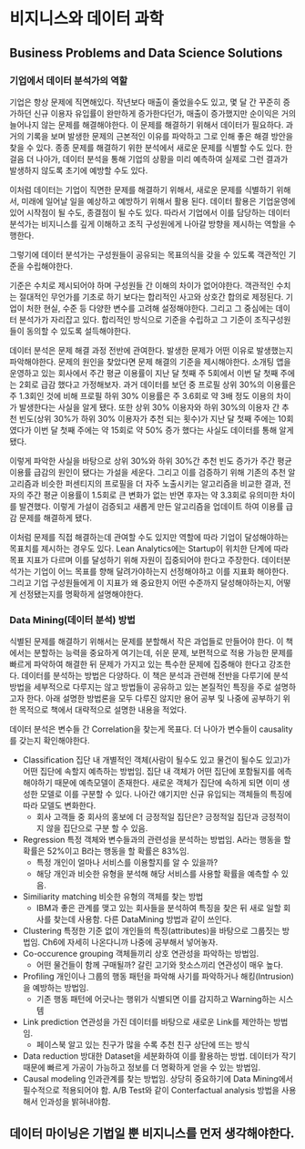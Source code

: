 # 비지니스와 데이터 과학

## Business Problems and Data Science Solutions

### 기업에서 데이터 분석가의 역할

기업은 항상 문제에 직면해있다. 작년보다 매출이 줄었을수도 있고, 몇 달 간 꾸준히 증가하던 신규 이용자 유입률이 완만하게 증가한다던가, 매출이 증가했지만 순이익은 거의 늘어나지 않는 문제를 해결해야한다. 이 문제를 해결하기 위해서 데이터가 필요하다. 과거의 기록을 보며 발생한 문제의 근본적인 이유를 파악하고 그로 인해 좋은 해결 방안을 찾을 수 있다. 종종 문제를 해결하기 위한 분석에서 새로운 문제를 식별할 수도 있다. 한 걸음 더 나아가, 데이터 분석을 통해 기업의 상황을 미리 예측하여 실제로 그런 결과가 발생하지 않도록 초기에 예방할 수도 있다.

이처럼 데이터는 기업이 직면한 문제를 해결하기 위해서, 새로운 문제를 식별하기 위해서, 미래에 일어날 일을 예상하고 예방하기 위해서 활용 된다. 데이터 활용은 기업윤영에 있어 시작점이 될 수도, 종결점이 될 수도 있다. 따라서 기업에서 이를 담당하는 데이터 분석가는 비지니스를 깊게 이해하고 조직 구성원에게 나아갈 방향을 제시하는 역할을 수행한다.

그렇기에 데이터 분석가는 구성원들이 공유되는 목표의식을 갖을 수 있도록 객관적인 기준을 수립해야한다.

기준은 수치로 제시되어야 하며 구성원들 간 이해의 차이가 없어야한다. 객관적인 수치는 절대적인 무언가를 기초로 하기 보다는 합리적인 사고와 상호간 합의로 제정된다. 기업이 처한 현실, 수준 등 다양한 변수를 고려해 설정해야한다. 그리고 그 중심에는 데이터 분석가가 자리잡고 있다. 합리적인 방식으로 기준을 수립하고 그 기준이 조직구성원들이 동의할 수 있도록 설득해야한다.

데이터 분석은 문제 해결 과정 전반에 관여한다. 발생한 문제가 어떤 이유로 발생했는지 파악해야한다. 문제의 원인을 찾았다면 문제 해결의 기준을 제시해야한다. 소개팅 앱을 운영하고 있는 회사에서 주간 평균 이용률이 지난 달 첫째 주 5회에서 이번 달 첫째 주에는 2회로 급감 했다고 가정해보자. 과거 데이터를 보던 중 프로필 상위 30%의 이용률은 주 1.3회인 것에 비해 프로필 하위 30% 이용률은 주 3.6회로 약 3배 정도 이용의 차이가 발생한다는 사실을 알게 됐다. 또한 상위 30% 이용자와 하위 30%의 이용자 간 추천 빈도(상위 30%가 하위 30% 이용자가 추천 되는 횟수)가 지난 달 첫째 주에는 10회 였다가 이번 달 첫째 주에는 약 15회로 약 50% 증가 했다는 사실도 데이터를 통해 알게 됐다.

이렇게 파악한 사실을 바탕으로 상위 30%와 하위 30%간 추천 빈도 증가가 주간 평균 이용률 급감의 원인이 됐다는 가설을 세운다. 그리고 이를 검증하기 위해 기존의 추천 알고리즘과 비슷한 퍼센티지의 프로필을 더 자주 노출시키는 알고리즘을 비교한 결과, 전자의 주간 평균 이용률이 1.5회로 큰 변화가 없는 반면 후자는 약 3.3회로 유의미한 차이를 발견했다. 이렇게 가설이 검증되고 새롭게 만든 알고리즘을 업데이트 하여 이용률 급감 문제를 해결하게 됐다.

이처럼 문제를 직접 해결하는데 관여할 수도 있지만 역할에 따라 기업이 달성해야하는 목표치를 제시하는 경우도 있다. Lean Analytics에는 Startup이 위치한 단계에 따라 목표 지표가 다르며 이를 달성하기 위해 자원이 집중되어야 한다고 주장한다. 데이터분석가는 기업이 어느 목표를 향해 달려가야하는지 선정해야하고 이를 지표화 해야한다. 그리고 기업 구성원들에게 이 지표가 왜 중요한지 어떤 수준까지 달성해야하는지, 어떻게 선정됐는지를 명확하게 설명해야한다.

### Data Mining(데이터 분석) 방법

식별된 문제를 해결하기 위해서는 문제를 분할해서 작은 과업들로 만들어야 한다. 이 책에서는 분할하는 능력을 중요하게 여기는데, 쉬운 문제, 보편적으로 적용 가능한 문제를 빠르게 파악하여 해결한 뒤 문제가 가지고 있는 특수한 문제에 집중해야 한다고 강조한다. 데이터를 분석하는 방법은 다양하다. 이 책은 분석과 관련해 전반을 다루기에 분석 방법을 세부적으로 다루지는 않고 방법들이 공유하고 있는 본질적인 특징을 주로 설명하고자 한다. 아래 설명한 방법론을 모두 다루진 않지만 용어 공부 및 나중에 공부하기 위한 목적으로 책에서 대략적으로 설명한 내용을 적었다.

데이터 분석은 변수들 간 Correlation을 찾는게 목표다. 더 나아가 변수들이 causality를 갖는지 확인해야한다.

- Classification
  집단 내 개별적인 객체(사람이 될수도 있고 물건이 될수도 있고)가 어떤 집단에 속할지 예측하는 방법임. 집단 내 객체가 어떤 집단에 포함될지를 에측해야하기 때문에 예측모델이 존재한다. 새로운 객체가 집단에 속하게 되면 이미 생성한 모델로 이를 구분할 수 있다. 나아간 얘기지만 신규 유입되는 객체들의 특징에 따라 모델도 변화한다.
  - 회사 고객들 중 회사의 홍보에 더 긍정적일 집단은?
    긍정적일 집단과 긍정적이지 않을 집단으로 구분 할 수 있음.
- Regression
  특정 객체와 변수들과의 관련성을 분석하는 방법임. A라는 행동을 할 확률은 52%이고 B라는 행동을 할 확률은 83%임.
  - 특정 개인이 얼마나 서비스를 이용할지를 알 수 있을까?
  - 해당 개인과 비슷한 유형을 분석해 해당 서비스를 사용할 확률을 예측할 수 있음.
- Similiarity matching
  비슷한 유형의 객체를 찾는 방법
  - IBM과 좋은 관계를 맺고 있는 회사들을 분석하여 특징을 찾은 뒤 새로 일할 회사를 찾는데 사용함. 다른 DataMining 방법과 같이 쓰인다.
- Clustering
  특정한 기준 없이 개인들의 특징(attributes)을 바탕으로 그룹짓는 방법임. Ch6에 자세히 나온다니까 나중에 공부해서 넣어놓자.
- Co-occurence grouping
  객체들끼리 상호 연관성을 파악하는 방법임.
  - 어떤 물건들이 함께 구매될까? 갈린 고기와 핫소스끼리 연관성이 매우 높다.
- Profiling
  개인이나 그룹의 행동 패턴을 파악해 사기를 파악하거나 해킹(Intrusion)을 예방하는 방법임.
  - 기존 행동 패턴에 어긋나는 행위가 식별되면 이를 감지하고 Warning하는 시스템
- Link prediction
  연관성을 가진 데이터를 바탕으로 새로운 Link를 제안하는 방법임.
  - 페이스북 알고 있는 친구가 많을 수록 추천 친구 상단에 뜨는 방식
- Data reduction
  방대한 Dataset을 세분화하여 이를 활용하는 방법. 데이터가 작기 때문에 빠르게 가공이 가능하고 정보를 더 명확하게 얻을 수 있는 방법임.
- Causal modeling
  인과관계를 찾는 방법임. 상당히 중요하기에 Data Mining에서 필수적으로 적용되어야 함. A/B Test와 같이 Conterfactual analysis 방법을 사용해서 인과성을 밝혀내야함.

## 데이터 마이닝은 기법일 뿐 비지니스를 먼저 생각해야한다.
